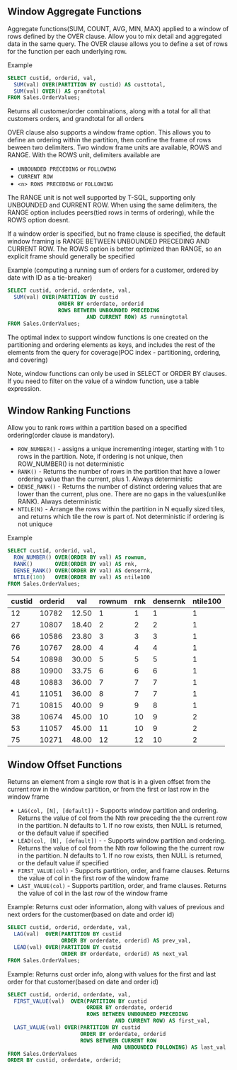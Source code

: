 ## Window Aggregate Functions
Aggregate functions(SUM, COUNT, AVG, MIN, MAX) applied to a window of rows defined by the OVER clause.  Allow you to mix detail and aggregated data in the same query.  The OVER clause allows you to define a set of rows for the function per each underlying row.

Example
```sql
SELECT custid, orderid, val,
  SUM(val) OVER(PARTITION BY custid) AS custtotal,
  SUM(val) OVER() AS grandtotal
FROM Sales.OrderValues;
```
Returns all customer/order combinations, along with a total for all that customers orders, and grandtotal for all orders

OVER clause also supports a window frame option.  This allows you to define an ordering within the partition, then confine the frame of rows beween two delimiters.  Two window frame units are available, ROWS and RANGE.  With the ROWS unit, delimiters available are
- `UNBOUNDED PRECEDING` or `FOLLOWING`
- `CURRENT ROW`
- `<n> ROWS PRECEDING` or `FOLLOWING`

The RANGE unit is not well supported by T-SQL, supporting only UNBOUNDED and CURRENT ROW.  When using the same delimiters, the RANGE option includes peers(tied rows in terms of ordering), while the ROWS option doesnt. 

If a window order is specified, but no frame clause is specified, the default window framing is RANGE BETWEEN UNBOUNDED PRECEDING AND CURRENT ROW.  The ROWS option is better optimized than RANGE, so an explicit frame should generally be specified

Example (computing a running sum of orders for a customer, ordered by date with ID as a tie-breaker)
```sql
SELECT custid, orderid, orderdate, val,
  SUM(val) OVER(PARTITION BY custid
                ORDER BY orderdate, orderid
                ROWS BETWEEN UNBOUNDED PRECEDING
                         AND CURRENT ROW) AS runningtotal
FROM Sales.OrderValues;
```

The optimal index to support window functions is one created on the partitioning and ordering elements as keys, and includes the rest of the elements from the query for coverage(POC index - partitioning, ordering, and covering)

Note, window functions can only be used in SELECT or ORDER BY clauses.  If you need to filter on the value of a window function, use a table expression.

## Window Ranking Functions
Allow you to rank rows within a partition based on a specified ordering(order clause is mandatory).
- `ROW_NUMBER()` - assigns a unique incrementing integer, starting with 1 to rows in the partition.  Note, if ordering is not unique, then ROW_NUMBER() is not deterministic
- `RANK()` - Returns the number of rows in the partition that have a lower ordering value than the current, plus 1.  Always deterministic
- `DENSE_RANK()` - Returns the number of distinct ordering values that are lower than the current, plus one.  There are no gaps in the values(unlike RANK).  Always deterministic  
- `NTILE(N)` - Arrange the rows within the partition in N equally sized tiles, and returns which tile the row is part of.  Not deterministic if ordering is not uniquce  

Example
```sql
SELECT custid, orderid, val,
  ROW_NUMBER() OVER(ORDER BY val) AS rownum,
  RANK()       OVER(ORDER BY val) AS rnk,
  DENSE_RANK() OVER(ORDER BY val) AS densernk,
  NTILE(100)   OVER(ORDER BY val) AS ntile100
FROM Sales.OrderValues;
```

custid | orderid | val | rownum | rnk | densernk | ntile100
------ | ------- | --- | ------ | --- | -------- | --------
12 | 10782 | 12.50 | 1 | 1 | 1 | 1
27 | 10807 | 18.40 | 2 | 2 | 2 | 1
66 | 10586 | 23.80 | 3 | 3 | 3 | 1
76 | 10767 | 28.00 | 4 | 4 | 4 | 1
54 | 10898 | 30.00 | 5 | 5 | 5 | 1
88 | 10900 | 33.75 | 6 | 6 | 6 | 1
48 | 10883 | 36.00 | 7 | 7 | 7 | 1
41 | 11051 | 36.00 | 8 | 7 | 7 | 1
71 | 10815 | 40.00 | 9 | 9 | 8 | 1
38 | 10674 | 45.00 | 10 | 10 | 9 | 2
53 | 11057 | 45.00 | 11 | 10 | 9 | 2
75 | 10271 | 48.00 | 12 | 12 | 10 | 2

## Window Offset Functions
Returns an element from a single row that is in a given offset from the current row in the window partition, or from the first or last row in the window frame
- `LAG(col, [N], [default])` - Supports window partition and ordering.  Returns the value of col from the Nth row preceding the the current row in the partition.  N defaults to 1.  If no row exists, then NULL is returned, or the default value if specified
- `LEAD(col, [N], [default])` - - Supports window partition and ordering.  Returns the value of col from the Nth row following the the current row in the partition.  N defaults to 1.  If no row exists, then NULL is returned, or the default value if specified
- `FIRST_VALUE(col)` - Supports partition, order, and frame clauses.  Returns the value of col in the first row of the window frame
- `LAST_VALUE(col)` - Supports partition, order, and frame clauses.  Returns the value of col in the last row of the window frame


Example: Returns cust oder information, along with values of previous and next orders for the customer(based on date and order id)
```sql
SELECT custid, orderid, orderdate, val,
  LAG(val)  OVER(PARTITION BY custid
                 ORDER BY orderdate, orderid) AS prev_val,
  LEAD(val) OVER(PARTITION BY custid
                 ORDER BY orderdate, orderid) AS next_val
FROM Sales.OrderValues;
```

Example: Returns cust order info, along with values for the first and last order for that customer(based on date and order id)
```sql
SELECT custid, orderid, orderdate, val,
  FIRST_VALUE(val)  OVER(PARTITION BY custid
                         ORDER BY orderdate, orderid
                         ROWS BETWEEN UNBOUNDED PRECEDING
                                  AND CURRENT ROW) AS first_val,
  LAST_VALUE(val) OVER(PARTITION BY custid
                       ORDER BY orderdate, orderid
                       ROWS BETWEEN CURRENT ROW
                                 AND UNBOUNDED FOLLOWING) AS last_val
FROM Sales.OrderValues
ORDER BY custid, orderdate, orderid;
```
